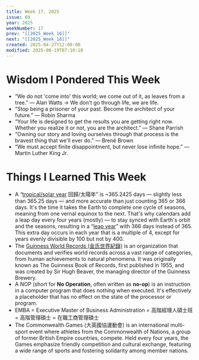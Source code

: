 ```yaml
---
title: Week 17, 2025
issue: 69
year: 2025
weekNumber: 17
prev: "[[2025_Week_16]]"
next: "[[2025_Week_18]]"
created: 2025-04-27T12:00:00
modified: 2025-08-19T07:10:10
---
```


# Wisdom I Pondered This Week

* “We do not 'come into' this world; we come out of it, as leaves from a tree.” — Alan Watts → We don't go through life, we are life.
* “Stop being a prisoner of your past. Become the architect of your future.” — Robin Sharma
* “Your life is designed to get the results you are getting right now. Whether you realize it or not, you are the architect.” — Shane Parrish
* “Owning our story and loving ourselves through that process is the bravest thing that we'll ever do.” — Brené Brown
* “We must accept finite disappointment, but never lose infinite hope.” — Martin Luther King Jr.

# Things I Learned This Week

* A “[tropical/solar year](https://www.google.com/search?q=tropical+year) 回歸/太陽年” is ~365.2425 days — slightly less than 365.25 days — and more accurate than just counting 365 or 366 days. It's the time it takes the Earth to complete one cycle of seasons, meaning from one vernal equinox to the next. That's why calendars add a leap day every four years (mostly) — to stay synced with Earth's orbit and the seasons, resulting in a “[leap year](https://en.m.wikipedia.org/wiki/Leap_year)” with 366 days instead of 365. This extra day occurs in each year that is a multiple of 4, except for years evenly divisible by 100 but not by 400.
* The [Guinness World Records (金氏世界紀錄)](https://www.google.com/search?q=Guinness+World+Record) is an organization that documents and verifies world records across a vast range of categories, from human achievements to natural phenomena. It was originally known as The Guinness Book of Records, first published in 1955, and was created by Sir Hugh Beaver, the managing director of the Guinness Brewery.
* A NOP (short for **No Operation**, often written as **no-op**) is an instruction in a computer program that does nothing when executed. It's effectively a placeholder that has no effect on the state of the processor or program.
* EMBA = Executive Master of Business Administration = 高階經理人碩士班 = 高階管理碩士 = 在職工商管理碩士
* The Commonwealth Games (大英國協運動會) is an international multi-sport event where athletes from the Commonwealth of Nations, a group of former British Empire countries, compete. Held every four years, the Games emphasize friendly competition and cultural exchange, featuring a wide range of sports and fostering solidarity among member nations.
